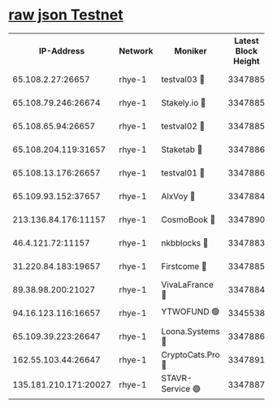 
[raw json Testnet](https://rpc-check.quickt.stavr.tech/quickt/rpc-quickt-result.json)
=


<table><tr><th>IP-Address</th><th>Network</th><th>Moniker</th><th>Latest Block Height</th><th>Earliest Block Height</th><th>Catching Up</th><th>Voting Power</th><th>Scan Time</th></tr><tr><td>65.108.2.27:26657</td><td>rhye-1</td><td>testval03 🔴</td><td>3347885</td><td>1</td><td>False</td><td>5002050</td><td>2023-11-27T17:30:03.838431658UTC</td></tr><tr><td>65.108.79.246:26674</td><td>rhye-1</td><td>Stakely.io 🔴</td><td>3347885</td><td>1</td><td>False</td><td>10</td><td>2023-11-27T17:30:06.231853015UTC</td></tr><tr><td>65.108.65.94:26657</td><td>rhye-1</td><td>testval02 🔴</td><td>3347885</td><td>1</td><td>False</td><td>5002050</td><td>2023-11-27T17:30:06.580700487UTC</td></tr><tr><td>65.108.204.119:31657</td><td>rhye-1</td><td>Staketab 🔴</td><td>3347886</td><td>1</td><td>False</td><td>9900</td><td>2023-11-27T17:30:09.299265567UTC</td></tr><tr><td>65.108.13.176:26657</td><td>rhye-1</td><td>testval01 🔴</td><td>3347886</td><td>1</td><td>False</td><td>9582010</td><td>2023-11-27T17:30:09.630462014UTC</td></tr><tr><td>65.109.93.152:37657</td><td>rhye-1</td><td>AlxVoy 🔴</td><td>3347884</td><td>433101</td><td>False</td><td>92921</td><td>2023-11-27T17:30:01.092380153UTC</td></tr><tr><td>213.136.84.176:11157</td><td>rhye-1</td><td>CosmoBook 🔴</td><td>3347890</td><td>1674001</td><td>False</td><td>1528057</td><td>2023-11-27T17:30:34.847690689UTC</td></tr><tr><td>46.4.121.72:11157</td><td>rhye-1</td><td>nkbblocks 🔴</td><td>3347883</td><td>1781001</td><td>False</td><td>81901</td><td>2023-11-27T17:29:52.259162029UTC</td></tr><tr><td>31.220.84.183:19657</td><td>rhye-1</td><td>Firstcome 🔴</td><td>3347885</td><td>2731501</td><td>False</td><td>732206</td><td>2023-11-27T17:30:03.469484617UTC</td></tr><tr><td>89.38.98.200:21027</td><td>rhye-1</td><td>VivaLaFrance 🔴</td><td>3347884</td><td>2863001</td><td>False</td><td>10000</td><td>2023-11-27T17:29:58.715320764UTC</td></tr><tr><td>94.16.123.116:16657</td><td>rhye-1</td><td>YTWOFUND 🟢</td><td>3345538</td><td>3089301</td><td>False</td><td>0</td><td>2023-11-27T17:30:37.160081123UTC</td></tr><tr><td>65.109.39.223:26647</td><td>rhye-1</td><td>Loona.Systems 🔴</td><td>3347886</td><td>3287001</td><td>False</td><td>9949</td><td>2023-11-27T17:30:08.962548419UTC</td></tr><tr><td>162.55.103.44:26647</td><td>rhye-1</td><td>CryptoCats.Pro 🔴</td><td>3347891</td><td>3287001</td><td>False</td><td>9999</td><td>2023-11-27T17:30:39.472353666UTC</td></tr><tr><td>135.181.210.171:20027</td><td>rhye-1</td><td>STAVR-Service 🟢</td><td>3347887</td><td>3347001</td><td>False</td><td>0</td><td>2023-11-27T17:30:18.148902963UTC</td></tr></table>